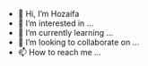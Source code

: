 - 👋 Hi, I’m Hozaifa
- 👀 I’m interested in ...
- 🌱 I’m currently learning ...
- 💞️ I’m looking to collaborate on ...
- 📫 How to reach me ...

<!---
Houzaifaalmili/Houzaifaalmili is a ✨ special ✨ repository because its `README.md` (this file) appears on your GitHub profile.
You can click the Preview link to take a look at your changes.
--->
